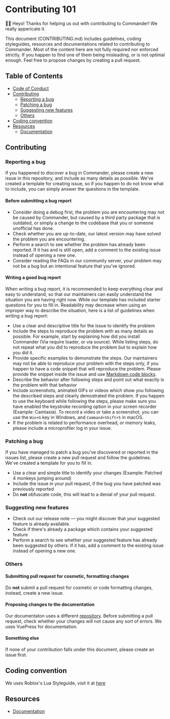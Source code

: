# Contributing 101

👋🏻 Heyo! Thanks for helping us out with contributing to Commander! We really appericate it.

This document (CONTRIBUTING.md) includes guidelines, coding styleguides, resources and documentations related to contributing to Commander. Most of the content here are not fully required nor enforced strictly. If you happen to find one of them being misleading, or is not optimal enough. Feel free to propose changes by creating a pull request.

## Table of Contents
- [Code of Conduct](https://github.com/va1kio/commander/blob/main/CODE_OF_CONDUCT.md)
- [Contributing](#Contributing)
  * [Reporting a bug](#Reporting-a-bug)
  * [Patching a bug](#Patching-a-bug)
  * [Suggesting new features](#Suggesting-new-features)
  * [Others](#Others)
- [Coding convention](#Coding-convention)
- [Resources](#Resources)
  * [Documentation](https://commander-4.vercel.app)
  
## Contributing
### Reporting a bug
If you happened to discover a bug in Commander, please create a new issue in this repository, and include as many details as possible. We've created a template for creating issue, so if you happen to do not know what to include, you can simply answer the questions in the template.

#### Before submitting a bug report
- Consider doing a debug first, the problem you are encountering may not be caused by Commander, but caused by a third party package that is outdated, or simply a change to the codebase that you or someone unofficial has done.
- Check whether you are up-to-date, our latest version may have solved the problem you are encountering.
- Perform a search to see whether the problem has already been reported. If it has and is still open, add a comment to the existing issue instead of opening a new one.
- Consider reading the FAQs in our community server, your problem may not be a bug but an intentional feature that you've ignored.

#### Writing a good bug report
When writing a bug report, it is recommended to keep everything clear and easy to understand, so that our maintainers can easily understand the situation you are having right now. While our template has included starter questions for you to fill in. Readability may decrease when using an improper way to describe the situation, here is a list of guidelines when writing a bug report:

- Use a clear and descriptive title for the issue to identify the problem
- Include the steps to reproduce the problem with as many details as possible. For example, start by explaining how did you install Commander (Via require loader, or via source). While listing steps, do not repeat what you did to reproduce the problem but to explain how you did it.
- Provide specific examples to demonstrate the steps. Our maintainers may not be able to reproduce your problem with the steps only, if you happen to have a code snippet that will reproduce the problem. Please provide the snippet inside the issue and use [Markdown code blocks](https://help.github.com/articles/markdown-basics/#multiple-lines).
- Describe the behavior after following steps and point out what exactly is the problem with that behavior
- Include screenshots, animated GIFs or videos which show you following the described steps and clearly demostrated the problem. If you happen to use the keyboard while following the steps, please make sure you have enabled the keystroke recording option in your screen recorder (Example: Camtasia). To record a video or take a screenshot, you can use the `Win+G` key in Windows, and `Command+Shift+5` in macOS.
- If the problem is related to performance overhead, or memory leaks, please include a microprofiler log in your issue.

### Patching a bug
If you have managed to patch a bug you've discovered or reported in the issues list, please create a new pull request and follow the guidelines. We've created a template for you to fill in.

- Use a clear and simple title to identify your changes (Example: Patched 4 monkeys jumping around)
- Include the issue in your pull request, if the bug you have patched was previously reported
- Do **not** obfuscate code, this will lead to a denial of your pull request.

### Suggesting new features
- Check out our release note — you might discover that your suggested feature is already available.
- Check if there's already a package which contains your suggested feature
- Perform a search to see whether your suggested feature has already been suggested by others. If it has, add a comment to the existing issue instead of opening a new one.

### Others
#### Submitting pull request for cosmetic, formatting changes
Do **not** submit a pull request for cosmetic or code formatting changes, instead, create a new issue.

#### Proposing changes to the documentation
Our documentaton uses a different [repository](https://github.com/7kayoh/commander-site). Before submitting a pull request, check whether your changes will not cause any sort of errors. We uses VuePress for documentation.

#### Something else
If none of your contribution falls under this document, please create an issue first.

## Coding convention
We uses Roblox's Lua Styleguide, visit it at [here](https://roblox.github.io/lua-style-guide/)

## Resources
* [Documentation](https://commander-4.vercel.app)

